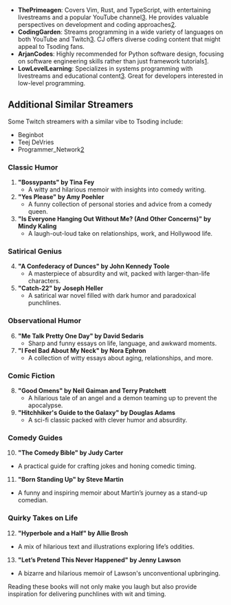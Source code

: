 
- **ThePrimeagen**: Covers Vim, Rust, and TypeScript, with entertaining livestreams and a popular YouTube channel[3](https://x-team.com/magazine/code-streaming-channels). He provides valuable perspectives on development and coding approaches[2](https://www.reddit.com/r/learnprogramming/comments/18ast2x/good_coding_twitch_streamers_to_follow_to_become/).
- **CodingGarden**: Streams programming in a wide variety of languages on both YouTube and Twitch[3](https://x-team.com/magazine/code-streaming-channels). CJ offers diverse coding content that might appeal to Tsoding fans.
- **ArjanCodes**: Highly recommended for Python software design, focusing on software engineering skills rather than just framework tutorials[1](https://dev.to/devteam/which-youtube-channels-enhance-developer-skills-441f).
- **LowLevelLearning**: Specializes in systems programming with livestreams and educational content[3](https://x-team.com/magazine/code-streaming-channels). Great for developers interested in low-level programming.

## Additional Similar Streamers

Some Twitch streamers with a similar vibe to Tsoding include:

- Beginbot
- Teej DeVries
- Programmer_Network[2](https://www.reddit.com/r/learnprogramming/comments/18ast2x/good_coding_twitch_streamers_to_follow_to_become/)

### **Classic Humor**

1. **"Bossypants" by Tina Fey**
    - A witty and hilarious memoir with insights into comedy writing.
2. **"Yes Please" by Amy Poehler**
    - A funny collection of personal stories and advice from a comedy queen.
3. **"Is Everyone Hanging Out Without Me? (And Other Concerns)" by Mindy Kaling**
    - A laugh-out-loud take on relationships, work, and Hollywood life.

### **Satirical Genius**

4. **"A Confederacy of Dunces" by John Kennedy Toole**
    - A masterpiece of absurdity and wit, packed with larger-than-life characters.
5. **"Catch-22" by Joseph Heller**
    - A satirical war novel filled with dark humor and paradoxical punchlines.

### **Observational Humor**

6. **"Me Talk Pretty One Day" by David Sedaris**
    - Sharp and funny essays on life, language, and awkward moments.
7. **"I Feel Bad About My Neck" by Nora Ephron**
    - A collection of witty essays about aging, relationships, and more.

### **Comic Fiction**

8. **"Good Omens" by Neil Gaiman and Terry Pratchett**
    - A hilarious tale of an angel and a demon teaming up to prevent the apocalypse.
9. **"Hitchhiker's Guide to the Galaxy" by Douglas Adams**
    - A sci-fi classic packed with clever humor and absurdity.

### **Comedy Guides**

10. **"The Comedy Bible" by Judy Carter**

- A practical guide for crafting jokes and honing comedic timing.

11. **"Born Standing Up" by Steve Martin**

- A funny and inspiring memoir about Martin’s journey as a stand-up comedian.

### **Quirky Takes on Life**

12. **"Hyperbole and a Half" by Allie Brosh**

- A mix of hilarious text and illustrations exploring life’s oddities.

13. **"Let’s Pretend This Never Happened" by Jenny Lawson**

- A bizarre and hilarious memoir of Lawson's unconventional upbringing.

Reading these books will not only make you laugh but also provide inspiration for delivering punchlines with wit and timing.